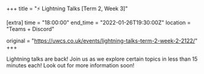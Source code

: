 +++
title = "⚡ Lightning Talks [Term 2, Week 3]"

[extra]
time = "18:00:00"
end_time = "2022-01-26T19:30:00Z"
location = "Teams + Discord"

original = "https://uwcs.co.uk/events/lightning-talks-term-2-week-2-2122/"    
+++

Lightning talks are back\! Join us as we explore certain topics in less than 15 minutes each\! Look out for more information soon\!

